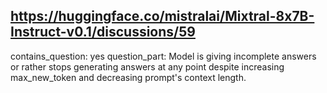 ## https://huggingface.co/mistralai/Mixtral-8x7B-Instruct-v0.1/discussions/59

contains_question: yes
question_part: Model is giving incomplete answers or rather stops generating answers at any point despite increasing max_new_token and decreasing prompt's context length.